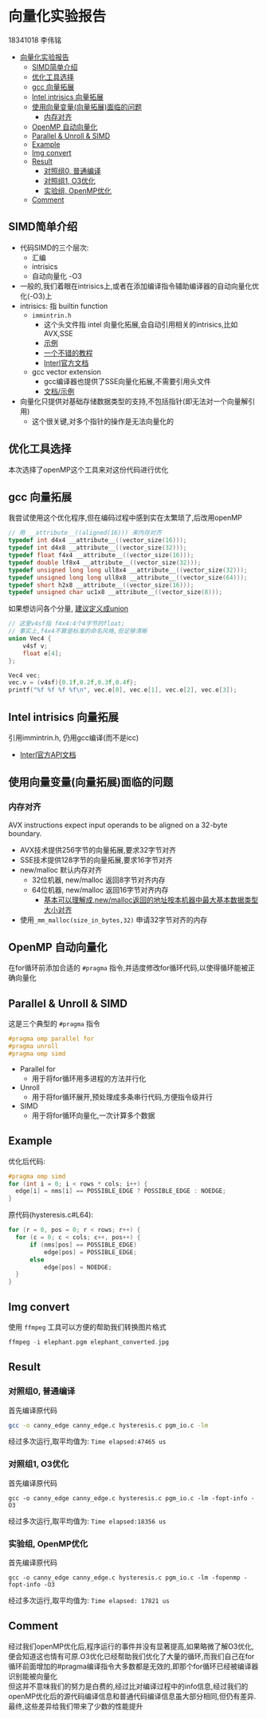 # 向量化实验报告
18341018 李伟铭
<!-- TOC -->

- [向量化实验报告](#向量化实验报告)
  - [SIMD简单介绍](#simd简单介绍)
  - [优化工具选择](#优化工具选择)
  - [gcc 向量拓展](#gcc-向量拓展)
  - [Intel intrisics 向量拓展](#intel-intrisics-向量拓展)
  - [使用向量变量(向量拓展)面临的问题](#使用向量变量向量拓展面临的问题)
    - [内存对齐](#内存对齐)
  - [OpenMP 自动向量化](#openmp-自动向量化)
  - [Parallel & Unroll & SIMD](#parallel--unroll--simd)
  - [Example](#example)
  - [Img convert](#img-convert)
  - [Result](#result)
    - [对照组0, 普通编译](#对照组0-普通编译)
    - [对照组1, O3优化](#对照组1-o3优化)
    - [实验组, OpenMP优化](#实验组-openmp优化)
  - [Comment](#comment)

<!-- /TOC -->
## SIMD简单介绍
- 代码SIMD的三个层次:
  - 汇编
  - intrisics
  - 自动向量化 -O3
- 一般的,我们着眼在intrisics上,或者在添加编译指令辅助编译器的自动向量化优化(-O3)上
- intrisics: 指 builtin function
  - `immintrin.h`
    - 这个头文件指 intel 向量化拓展,会自动引用相关的intrisics,比如AVX,SSE
    - [示例](https://www.cs.uaf.edu/courses/cs441/notes/avx/)
    - [一个不错的教程](https://users.ece.cmu.edu/~franzf/teaching/slides-18-645-simd.pdf)
    - [Interl官方文档](https://software.intel.com/sites/landingpage/IntrinsicsGuide/#techs=AVX,AVX2)
  - gcc vector extension
    - gcc编译器也提供了SSE向量化拓展,不需要引用头文件
    - [文档/示例](https://gcc.gnu.org/onlinedocs/gcc/Vector-Extensions.html)
- 向量化只提供对基础存储数据类型的支持,不包括指针(即无法对一个向量解引用)
  - 这个很关键,对多个指针的操作是无法向量化的
## 优化工具选择
本次选择了openMP这个工具来对这份代码进行优化

## gcc 向量拓展
我尝试使用这个优化程序,但在编码过程中感到实在太繁琐了,后改用openMP
```c
// 用 __attribute__((aligned(16))) 来内存对齐
typedef int d4x4 __attribute__((vector_size(16)));
typedef int d4x8 __attribute__((vector_size(32)));
typedef float f4x4 __attribute__((vector_size(16)));
typedef double lf8x4 __attribute__((vector_size(32)));
typedef unsigned long long ull8x4 __attribute__((vector_size(32)));
typedef unsigned long long ull8x8 __attribute__((vector_size(64)));
typedef short h2x8 __attribute__((vector_size(16)));
typedef unsigned char uc1x8 __attribute__((vector_size(8)));
```
如果想访问各个分量, [建议定义成union](https://stackoverflow.com/questions/1771945/c-how-to-access-elements-of-vector-using-gcc-sse-vector-extension)
```c
// 这里v4sf指 f4x4:4个4字节的float;
// 事实上,f4x4不算是标准的命名风格,但足够清晰
union Vec4 {
    v4sf v;
    float e[4];
};

Vec4 vec;
vec.v = (v4sf){0.1f,0.2f,0.3f,0.4f};
printf("%f %f %f %f\n", vec.e[0], vec.e[1], vec.e[2], vec.e[3]);
```
## Intel intrisics 向量拓展
引用immintrin.h, 仍用gcc编译(而不是icc)
- [Interl官方API文档](https://software.intel.com/sites/landingpage/IntrinsicsGuide/#techs=AVX,AVX2)
## 使用向量变量(向量拓展)面临的问题
### 内存对齐
AVX instructions expect input operands to be aligned on a 32-byte boundary.  
  - AVX技术提供256字节的向量拓展,要求32字节对齐  
  - SSE技术提供128字节的向量拓展,要求16字节对齐
- new/malloc 默认内存对齐
  - 32位机器, new/malloc 返回8字节对齐内存
  - 64位机器, new/malloc 返回16字节对齐内存 
    - [基本可以理解成,new/malloc返回的地址按本机器中最大基本数据类型大小对齐](https://stackoverflow.com/questions/59098246/why-is-dynamically-allocated-memory-always-16-bytes-aligned)
- 使用`_mm_malloc(size_in_bytes,32)` 申请32字节对齐的内存

## OpenMP 自动向量化
在for循环前添加合适的 `#pragma` 指令,并适度修改for循环代码,以使得循环能被正确向量化

## Parallel & Unroll & SIMD
这是三个典型的 `#pragma` 指令
```c
#pragma omp parallel for
#pragma unroll
#pragma omp simd
```
- Parallel for 
  - 用于将for循环用多进程的方法并行化
- Unroll
  - 用于将for循环展开,预处理成多条串行代码,方便指令级并行
- SIMD
  - 用于将for循环向量化,一次计算多个数据
## Example
优化后代码:
```c
#pragma omp simd
for (int i = 0; i < rows * cols; i++) {
  edge[i] = nms[i] == POSSIBLE_EDGE ? POSSIBLE_EDGE : NOEDGE;
}
```
原代码(hysteresis.c#L64):
```c
for (r = 0, pos = 0; r < rows; r++) {
  for (c = 0; c < cols; c++, pos++) {
      if (nms[pos] == POSSIBLE_EDGE)
          edge[pos] = POSSIBLE_EDGE;
      else
          edge[pos] = NOEDGE;
  }
}
```
## Img convert
使用 `ffmpeg` 工具可以方便的帮助我们转换图片格式
```c
ffmpeg -i elephant.pgm elephant_converted.jpg
```
## Result
### 对照组0, 普通编译
首先编译原代码
```bash
gcc -o canny_edge canny_edge.c hysteresis.c pgm_io.c -lm
```
经过多次运行,取平均值为: `Time elapsed:47465 us`
### 对照组1, O3优化
首先编译原代码
```
gcc -o canny_edge canny_edge.c hysteresis.c pgm_io.c -lm -fopt-info -O3
```
经过多次运行,取平均值为: `Time elapsed:18356 us`
### 实验组, OpenMP优化
首先编译原代码
```
gcc -o canny_edge canny_edge.c hysteresis.c pgm_io.c -lm -fopenmp -fopt-info -O3
```
经过多次运行,取平均值为: `Time elapsed: 17821 us`
## Comment
经过我们openMP优化后,程序运行的事件并没有显著提高,如果略微了解O3优化,便会知道这也情有可原.O3优化已经帮助我们优化了大量的循环,而我们自己在for循环前面增加的#pragma编译指令大多数都是无效的,即那个for循环已经被编译器识别能被向量化  
但这并不意味我们的努力是白费的,经过比对编译过程中的info信息,经过我们的openMP优化后的源代码编译信息和普通代码编译信息虽大部分相同,但仍有差异.最终,这些差异给我们带来了少数的性能提升